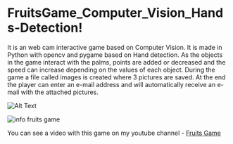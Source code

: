 # FruitsGame_Computer_Vision_Hands-Detection!
It is an web cam interactive game based on Computer Vision. It is made in Python with opencv and pygame based on Hand detection.
As the objects in the game interact with the palms, points are added or decreased and the speed can increase depending on the values of each object.
During the game a file called images is created where 3 pictures are saved. At the end the player can enter an e-mail address and will automatically receive an e-mail with the attached pictures.

![Alt Text](https://github.com/FlorinTf/FruitsGame_Computer_Vision_Hands-Detection/blob/main/Computer%20Vision%20Opencv%20Hand%20Detection%20project.gif)

![info fruits game](https://user-images.githubusercontent.com/96166795/156918951-584b5a3f-f975-475a-8a0e-6748952277ed.png)




You can see a video with this game on my youtube channel - <a href="https://www.youtube.com/watch?v=j0QsrOLacF0" target="_blank">Fruits Game</a></p>&nbsp;</div><br /><p></p>
